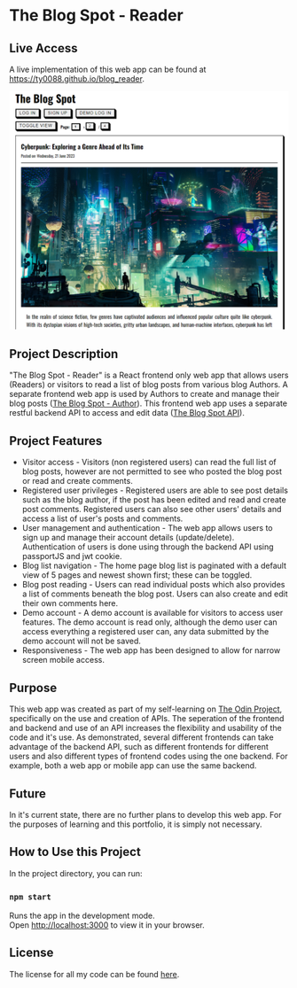 # The Blog Spot - Reader

## Live Access
A live implementation of this web app can be found at https://ty0088.github.io/blog_reader.

![Blog Spot Reader screenshot](https://raw.githubusercontent.com/ty0088/ty0088.github.io/main/blog_reader/screenshot/blog_spot_reader.png)

## Project Description
"The Blog Spot - Reader" is a React frontend only web app that allows users (Readers) or visitors to read a list of blog posts from various blog Authors. A separate frontend web app is used by Authors to create and manage their blog posts ([The Blog Spot - Author](https://github.com/ty0088/ty0088.github.io/tree/main/blog_author)). This frontend web app uses a separate restful backend API to access and edit data ([The Blog Spot API](https://github.com/ty0088/ty0088.github.io/tree/main/blog_author)).

## Project Features
* Visitor access - Visitors (non registered users) can read the full list of blog posts, however are not permitted to see who posted the blog post or read and create comments.
* Registered user privileges - Registered users are able to see post details such as the blog author, if the post has been edited and read and create post comments. Registered users can also see other users' details and access a list of user's posts and comments.
* User management and authentication - The web app allows users to sign up and manage their account details (update/delete). Authentication of users is done using through the backend API using passportJS and jwt cookie.
* Blog list navigation - The home page blog list is paginated with a default view of 5 pages and newest shown first; these can be toggled.
* Blog post reading - Users can read individual posts which also provides a list of comments beneath the blog post. Users can also create and edit their own comments here. 
* Demo account - A demo account is available for visitors to access user features. The demo account is read only, although the demo user can access everything a registered user can, any data submitted by the demo account will not be saved.
* Responsiveness - The web app has been designed to allow for narrow screen mobile access.

## Purpose
This web app was created as part of my self-learning on [The Odin Project](https://www.theodinproject.com/), specifically on the use and creation of APIs. The seperation of the frontend and backend and use of an API increases the flexibility and usability of the code and it's use. As demonstrated, several different frontends can take advantage of the backend API, such as different frontends for different users and also different types of frontend codes using the one backend. For example, both a web app or mobile app can use the same backend.

## Future
In it's current state, there are no further plans to develop this web app. For the purposes of learning and this portfolio, it is simply not necessary.

## How to Use this Project
In the project directory, you can run:

### `npm start`

Runs the app in the development mode.\
Open [http://localhost:3000](http://localhost:3000) to view it in your browser.

## License
The license for all my code can be found [here](https://github.com/ty0088/ty0088.github.io/blob/main/license.md).

